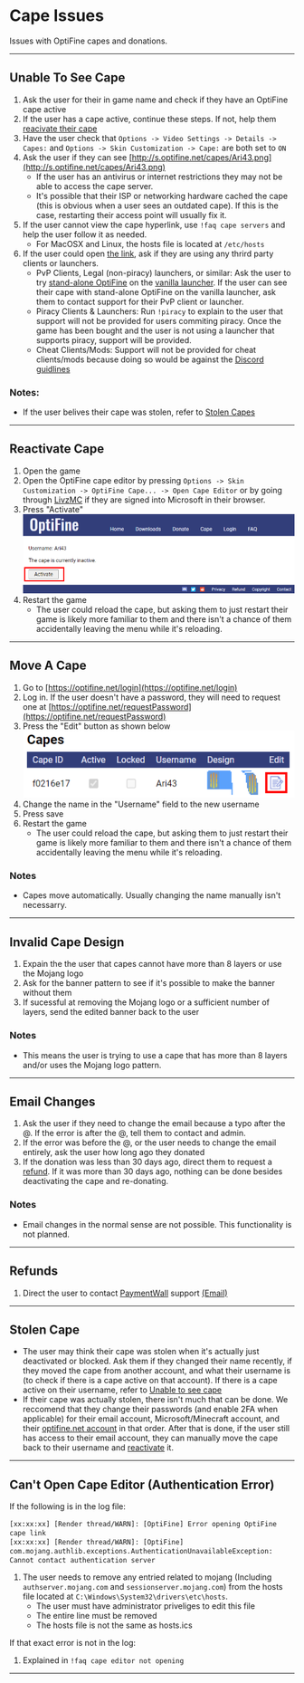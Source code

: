 # Cape Issues
Issues with OptiFine capes and donations.

<hr>

## Unable To See Cape
1. Ask the user for their in game name and check if they have an OptiFine cape active 
2. If the user has a cape active, continue these steps. If not, help them [reacivate their cape](#Reactivate-Cape) 
3. Have the user check that `Options -> Video Settings -> Details -> Capes:` and `Options -> Skin Customization -> Cape:` are both set to `ON`
4. Ask the user if they can see [http://s.optifine.net/capes/Ari43.png](http://s.optifine.net/capes/Ari43.png)
	- If the user has an antivirus or internet restrictions they may not be able to access the cape server. 
	- It's possible that their ISP or networking hardware cached the cape (this is obvious when a user sees an outdated cape). If this is the case, restarting their access point will usually fix it. 
5. If the user cannot view the cape hyperlink, use `!faq cape servers` and help the user follow it as needed. 
	- For MacOSX and Linux, the hosts file is located at `/etc/hosts`
6. If the user could open [the link](http://s.optifine.net/capes/Ari43.png), ask if they are using any thrird party clients or launchers. 
	- PvP Clients, Legal (non-piracy) launchers, or similar: Ask the user to try [stand-alone OptiFine](https://optifine.net/downloads) on the [vanilla launcher](https://launcher.mojang.com/download/MinecraftInstaller.msi). If the user can see their cape with stand-alone OptiFine on the vanilla launcher, ask them to contact support for their PvP client or launcher.
	- Piracy Clients & Launchers: Run `!piracy` to explain to the user that support will not be provided for users commiting piracy. Once the game has been bought and the user is not using a launcher that supports piracy, support will be provided.
	- Cheat Clients/Mods: Support will not be provided for cheat clients/mods because doing so would be against the [Discord guidlines](https://discord.com/guidelines)
	
### Notes: 
- If the user belives their cape was stolen, refer to [Stolen Capes](#Stolen-Cape)

<hr>

## Reactivate Cape
1. Open the game
2. Open the OptiFine cape editor by pressing `Options -> Skin Customization -> OptiFine Cape... -> Open Cape Editor` or by going through [LivzMC](https://livzmc.net/microsoft/changeCape) if they are signed into Microsoft in their browser. 
3. Press "Activate" <br> ![Image of the "Activate" Button](/images/ReactivateCape.png) 
4. Restart the game
	- The user could reload the cape, but asking them to just restart their game is likely more familiar to them and there isn't a chance of them accidentally leaving the menu while it's reloading. 

<hr>

## Move A Cape
1. Go to [https://optifine.net/login](https://optifine.net/login)
2. Log in. If the user doesn't have a password, they will need to request one at [https://optifine.net/requestPassword](https://optifine.net/requestPassword) 
3. Press the "Edit" button as shown below <br> ![Image of the "Edit" button](/images/Cape_Edit_Button.png) 
4. Change the name in the "Username" field to the new username 
5. Press save 
6. Restart the game 
	- The user could reload the cape, but asking them to just restart their game is likely more familiar to them and there isn't a chance of them accidentally leaving the menu while it's reloading. 

### Notes
- Capes move automatically. Usually changing the name manually isn't necessarry. 

<hr>

## Invalid Cape Design 
1. Expain the the user that capes cannot have more than 8 layers or use the Mojang logo 
2. Ask for the banner pattern to see if it's possible to make the banner without them 
3. If sucessful at removing the Mojang logo or a sufficient number of layers, send the edited banner back to the user 

### Notes
- This means the user is trying to use a cape that has more than 8 layers and/or uses the Mojang logo pattern.

<hr>

## Email Changes
1. Ask the user if they  need to change the email because a typo after the @. If the error is after the @, tell them to contact and admin.
2. If the error was before the @, or the user needs to change the email entirely, ask the user how long ago they donated
3. If the donation was less than 30 days ago, direct them to request a [refund](#Refunds). If it was more than 30 days ago, nothing can be done besides deactivating the cape and re-donating.


### Notes
- Email changes in the normal sense are not possible. This functionality is not planned.

<hr>

## Refunds
1. Direct the user to contact [PaymentWall](https://www.paymentwall.com/en/contacts) support [(Email)](mailto:support@paymentwall.com)

<hr>

## Stolen Cape
- The user may think their cape was stolen when it's actually just deactivated or blocked. Ask them if they changed their name recently, if they moved the cape from another account, and what their username is (to check if there is a cape active on that account). If there is a cape active on their username, refer to [Unable to see cape](#Unable-To-See-Cape) 
- If their cape was actually stolen, there isn't much that can be done. We reccomend that they change their passwords (and enable 2FA when applicable) for their email account, Microsoft/Minecraft account, and their [optifine.net account](https://optifine.net/login) in that order. After that is done, if the user still has access to their email account, they can manually move the cape back to their username and [reactivate](#Reactivate-Cape) it. 

<hr>

## Can't Open Cape Editor (Authentication Error)

If the following is in the log file:
```
[xx:xx:xx] [Render thread/WARN]: [OptiFine] Error opening OptiFine cape link 
[xx:xx:xx] [Render thread/WARN]: [OptiFine] com.mojang.authlib.exceptions.AuthenticationUnavailableException: Cannot contact authentication server
```  

1. The user needs to remove any entried related to mojang (Including `authserver.mojang.com` and `sessionserver.mojang.com`) from the hosts file located at `C:\Windows\System32\drivers\etc\hosts`. 
	- The user must have administrator priveliges to edit this file
	- The entire line must be removed
	- The hosts file is not the same as hosts.ics
	
If that exact error is not in the log:
1. Explained in `!faq cape editor not opening`

<hr>

